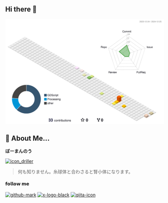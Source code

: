 ## Hi there 👋
<img width="500" alt="GitHub Profile 3D Contrib." src="./profile-3d-contrib/profile-season-animate.svg">

## 👤 About Me...
**ぼーまんのう**

[<img width="104" alt="icon_driller" src="https://github.com/user-attachments/assets/283de1f1-3d91-4186-a3ac-45fb3b32b4a3">]()
> 何も知りません。糸球体と合わさると腎小体になります。
#### 𝗳𝗼𝗹𝗹𝗼𝘄 𝗺𝗲

[<img width="32" alt="github-mark" src="https://github.com/user-attachments/assets/aac2e70c-0694-49e9-8648-1970c08a57bd">](https://github.com/Sea-cl0g)
[<img width="32" alt="x-logo-black" src="https://github.com/user-attachments/assets/dc730c9f-8d64-493f-a78c-ff7206166759">](https://x.com/boo_manKnow408)
[<img width="32" alt="qiita-icon" src="https://github.com/user-attachments/assets/7ee1aa97-82b1-49b8-8e2b-1c2a0c0dc613">](https://qiita.com/boo_manKnow)

